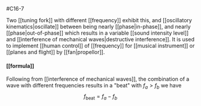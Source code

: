 #C16-7

Two [[tuning fork]] with different [[frequency]] exhibit this, and [[oscillatory kinematics|oscillate]] between being nearly [[phase|in-phase]], and nearly [[phase|out-of-phase]] which results in a variable [[sound intensity level]] and [[interference of mechanical waves|destructive interference]]. It is used to implement [[human control]] of [[frequency]] for [[musical instrument]] or [[planes and flight]] by [[fan|propellor]].

#### [[formula]]
Following from [[interference of mechanical waves]], the combination of a wave with different frequencies results in a "beat" with $f_a > f_b$ we have
$$f_\text{beat}=f_a-f_b$$

